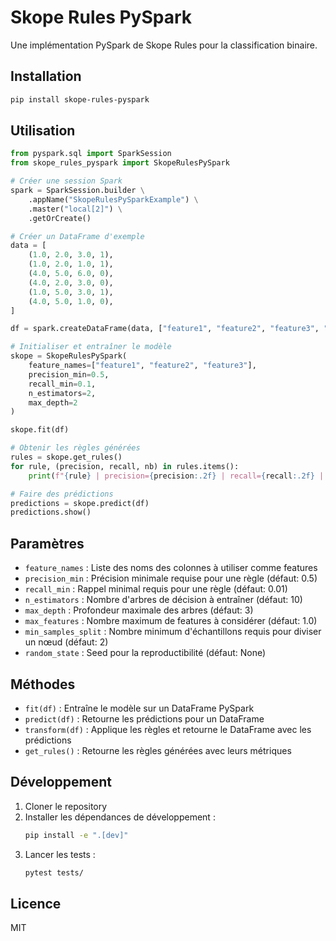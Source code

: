 # Skope Rules PySpark

Une implémentation PySpark de Skope Rules pour la classification binaire.

## Installation

```bash
pip install skope-rules-pyspark
```

## Utilisation

```python
from pyspark.sql import SparkSession
from skope_rules_pyspark import SkopeRulesPySpark

# Créer une session Spark
spark = SparkSession.builder \
    .appName("SkopeRulesPySparkExample") \
    .master("local[2]") \
    .getOrCreate()

# Créer un DataFrame d'exemple
data = [
    (1.0, 2.0, 3.0, 1),
    (1.0, 2.0, 1.0, 1),
    (4.0, 5.0, 6.0, 0),
    (4.0, 2.0, 3.0, 0),
    (1.0, 5.0, 3.0, 1),
    (4.0, 5.0, 1.0, 0),
]

df = spark.createDataFrame(data, ["feature1", "feature2", "feature3", "label"])

# Initialiser et entraîner le modèle
skope = SkopeRulesPySpark(
    feature_names=["feature1", "feature2", "feature3"],
    precision_min=0.5,
    recall_min=0.1,
    n_estimators=2,
    max_depth=2
)

skope.fit(df)

# Obtenir les règles générées
rules = skope.get_rules()
for rule, (precision, recall, nb) in rules.items():
    print(f"{rule} | precision={precision:.2f} | recall={recall:.2f} | nb={nb}")

# Faire des prédictions
predictions = skope.predict(df)
predictions.show()
```

## Paramètres

- `feature_names` : Liste des noms des colonnes à utiliser comme features
- `precision_min` : Précision minimale requise pour une règle (défaut: 0.5)
- `recall_min` : Rappel minimal requis pour une règle (défaut: 0.01)
- `n_estimators` : Nombre d'arbres de décision à entraîner (défaut: 10)
- `max_depth` : Profondeur maximale des arbres (défaut: 3)
- `max_features` : Nombre maximum de features à considérer (défaut: 1.0)
- `min_samples_split` : Nombre minimum d'échantillons requis pour diviser un nœud (défaut: 2)
- `random_state` : Seed pour la reproductibilité (défaut: None)

## Méthodes

- `fit(df)` : Entraîne le modèle sur un DataFrame PySpark
- `predict(df)` : Retourne les prédictions pour un DataFrame
- `transform(df)` : Applique les règles et retourne le DataFrame avec les prédictions
- `get_rules()` : Retourne les règles générées avec leurs métriques

## Développement

1. Cloner le repository
2. Installer les dépendances de développement :
   ```bash
   pip install -e ".[dev]"
   ```
3. Lancer les tests :
   ```bash
   pytest tests/
   ```

## Licence

MIT 